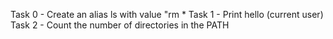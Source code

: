 Task 0 - Create an alias ls with value "rm *
Task 1 - Print hello (current user)
Task 2 - Count the number of directories in the PATH
